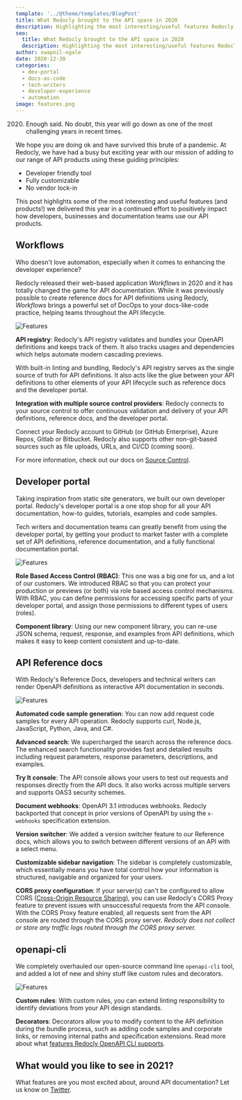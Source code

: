 ```yaml
---
template: '../@theme/templates/BlogPost'
title: What Redocly brought to the API space in 2020
description: Highlighting the most interesting/useful features Redocly delivered in 2020
seo:
  title: What Redocly brought to the API space in 2020
  description: Highlighting the most interesting/useful features Redocly delivered in 2020
author: swapnil-ogale
date: 2020-12-30
categories:
  - dev-portal
  - docs-as-code
  - tech-writers
  - developer-experience
  - automation
image: features.png
---
```


2020. Enough said. No doubt, this year will go down as one of the most challenging years in recent times.

We hope you are doing ok and have survived this brute of a pandemic. At Redocly, we have had a busy but exciting year with our mission of adding to our range of API products using these guiding principles:
- Developer friendly tool
- Fully customizable
- No vendor lock-in

This post highlights some of the most interesting and useful features (and products!) we delivered this year in a continued effort to positively impact how developers, businesses and documentation teams use our API products.

## Workflows

Who doesn't love automation, especially when it comes to enhancing the developer experience?

Redocly released their web-based application _Workflows_ in 2020 and it has totally changed the game for API documentation. While it was previously possible to create reference docs for API definitions using Redocly, _Workflows_ brings a powerful set of DocOps to your docs-like-code practice, helping teams throughout the API lifecycle.

![Features](./images/workflows.png)

**API registry**: Redocly's API registry validates and bundles your OpenAPI definitions and keeps track of them. It also tracks usages and dependencies which helps automate modern cascading previews.

With built-in linting and bundling, Redocly's API registry serves as the single source of truth for API definitions. It also acts like the glue between your API definitions to other elements of your API lifecycle such as reference docs and the developer portal.

**Integration with multiple source control providers**: Redocly connects to your source control to offer continuous validation and delivery of your API definitions, reference docs, and the developer portal.

Connect your Redocly account to GitHub (or GitHub Enterprise), Azure Repos, Gitlab or Bitbucket. Redocly also supports other non-git-based sources such as file uploads, URLs, and CI/CD (coming soon).

For more information, check out our docs on [Source Control](https://redocly.com/docs-legacy/workflows/sources/).

## Developer portal

Taking inspiration from static site generators, we built our own developer portal. Redocly's developer portal is a one stop shop for all your API documentation, how-to guides, tutorials, examples and code samples.

Tech writers and documentation teams can greatly benefit from using the developer portal, by getting your product to market faster with a complete set of API definitions, reference documentation, and a fully functional documentation portal.

![Features](./images/devportal.png)

**Role Based Access Control (RBAC)**: This one was a big one for us, and a lot of our customers. We introduced RBAC so that you can protect your production or previews (or both) via role based access control mechanisms. With RBAC, you can define permissions for accessing specific parts of your developer portal, and assign those permissions to different types of users (roles).

**Component library**: Using our new component library, you can re-use JSON schema, request, response, and examples from API definitions, which makes it easy to keep content consistent and up-to-date.

## API Reference docs

With Redocly's Reference Docs, developers and technical writers can render OpenAPI definitions as interactive API documentation in seconds.

![Features](./images/refdocs.png)

**Automated code sample generation**: You can now add request code samples for every API operation. Redocly supports curl, Node.js, JavaScript, Python, Java, and C#.

**Advanced search**: We supercharged the search across the reference docs. The enhanced search functionality provides fast and detailed results including request parameters, response parameters, descriptions, and examples.

**Try It console**: The API console allows your users to test out requests and responses directly from the API docs. It also works across multiple servers and supports OAS3 security schemes.

**Document webhooks**: OpenAPI 3.1 introduces webhooks. Redocly backported that concept in prior versions of OpenAPI by using the `x-webhooks` specification extension.

**Version switcher**: We added a version switcher feature to our Reference docs, which allows you to switch between different versions of an API with a select menu.

**Customizable sidebar navigation**: The sidebar is completely customizable, which essentially means you have total control how your information is structured, navigable and organized for your users.

**CORS proxy configuration**: If your server(s) can't be configured to allow CORS ([Cross-Origin Resource Sharing](https://developer.mozilla.org/en-US/docs/Web/HTTP/CORS)), you can use Redocly's CORS Proxy feature to prevent issues with unsuccessful requests from the API console. With the CORS Proxy feature enabled, all requests sent from the API console are routed through the CORS proxy server.
_Redocly does not collect or store any traffic logs routed through the CORS proxy server._

## openapi-cli

We completely overhauled our open-source command line `openapi-cli` tool, and added a lot of new and shiny stuff like custom rules and decorators.

![Features](./images/setup.png)

**Custom rules**: With custom rules, you can extend linting responsibility to identify deviations from your API design standards.

**Decorators**: Decorators allow you to modify content to the API definition during the bundle process, such as adding code samples and corporate links, or removing internal paths and specification extensions.
Read more about what [features Redocly OpenAPI CLI supports](../docs/cli).

## What would you like to see in 2021?

What features are you most excited about, around API documentation? Let us know on [Twitter](https://twitter.com/redocly).
